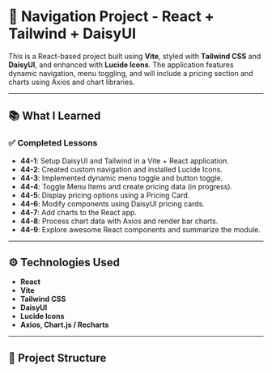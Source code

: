 # 🚀 Navigation Project - React + Tailwind + DaisyUI

This is a React-based project built using **Vite**, styled with **Tailwind CSS** and **DaisyUI**, and enhanced with **Lucide Icons**. The application features dynamic navigation, menu toggling, and will include a pricing section and charts using Axios and chart libraries.

---

## 📚 What I Learned 

### ✅ Completed Lessons
- **44-1**: Setup DaisyUI and Tailwind in a Vite + React application.
- **44-2**: Created custom navigation and installed Lucide Icons.
- **44-3**: Implemented dynamic menu toggle and button toggle.
- **44-4**: Toggle Menu Items and create pricing data (in progress).
- **44-5**: Display pricing options using a Pricing Card.
- **44-6**: Modify components using DaisyUI pricing cards.
- **44-7**: Add charts to the React app.
- **44-8**: Process chart data with Axios and render bar charts.
- **44-9**: Explore awesome React components and summarize the module.

---

## ⚙️ Technologies Used

- **React**
- **Vite**
- **Tailwind CSS**
- **DaisyUI**
- **Lucide Icons**
- **Axios, Chart.js / Recharts**

---

## 📁 Project Structure

